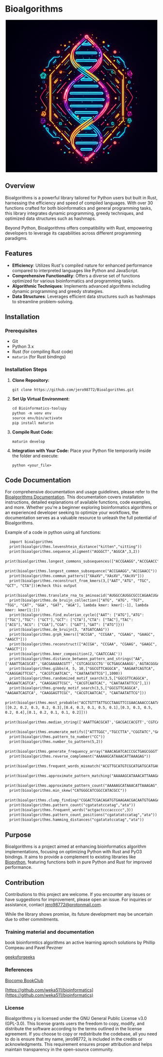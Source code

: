 # Bioalgorithms
<p align="center"><img src="https://raw.githubusercontent.com/jero98772/Bioalgorithms/main/docs/logo.jpeg" width="500" height="500"></p>

## Overview
Bioalgorithms is a powerful library tailored for Python users but built in Rust, harnessing the efficiency and speed of compiled languages. With over 30 functions crafted for both bioinformatics and general programming tasks, this library integrates dynamic programming, greedy techniques, and optimized data structures such as hashmaps.

Beyond Python, Bioalgorithms offers compatibility with Rust, empowering developers to leverage its capabilities across different programming paradigms.

## Features

- **Efficiency**: Utilizes Rust's compiled nature for enhanced performance compared to interpreted languages like Python and JavaScript.
- **Comprehensive Functionality**: Offers a diverse set of functions optimized for various bioinformatics and programming tasks.
- **Algorithmic Techniques**: Implements advanced algorithms including dynamic programming and greedy strategies.
- **Data Structures**: Leverages efficient data structures such as hashmaps to streamline problem-solving.

## Installation

### Prerequisites

- Git
- Python 3.x
- Rust (for compiling Rust code)
- `maturin` (for Rust bindings)

### Installation Steps

1. **Clone Repository:**
   ```
   git clone https://github.com/jero98772/Bioalgorithms.git
   ```

2. **Set Up Virtual Environment:**
   ```
   cd Bioinformatics-toolspy
   python -m venv env
   source env/bin/activate
   pip install maturin
   ```

3. **Compile Rust Code:**
   ```
   maturin develop
   ```

4. **Integration with Your Code:**
   Place your Python file temporarily inside the folder and execute:
   ```
   python <your_file>
   ```

## Code Documentation

For comprehensive documentation and usage guidelines, please refer to the [Bioalgorithms Documentation](https://github.com/jero98772/Bioalgorithms/blob/main/docs/Functions_documentation.md). This documentation covers installation instructions, detailed explanations of available functions, code examples, and more. Whether you're a beginner exploring bioinformatics algorithms or an experienced developer seeking to optimize your workflows, the documentation serves as a valuable resource to unleash the full potential of Bioalgorithms.

Example of a code in python using all functions:

      import bioalgorithms
      print(bioalgorithms.levenshtein_distance("kitten","sitting"))
      print(bioalgorithms.sequence_aligment("AGGGCT","AGGCA",3,2))
      print(bioalgorithms.longest_commons_subsequences(["ACCGAAGG","ACCGAACC","CCACCGAAGG","GGACCGAACC"]))
      print(bioalgorithms.longest_common_subsequence("ACCGAAGG","ACCGAACC"))
      print(bioalgorithms.commun_patters(["XAaXV","XAsXV","XAcXV"]))
      print(bioalgorithms.reconstruct_from_kmers(3,["AAT","ATG", "TGC", "GCT", "CTA"]))#check this output
      print(bioalgorithms.translate_rna_to_aminoacid("AUGGCCAUGGCGCCCAGAACUGAGAUCAAUAGUACCCGUAUUAACGGGUGA"))
      print(bioalgorithms.de_bruijn_collection(["ATG", "ATG", "TGT", "TGG", "CAT", "GGA", "GAT", "AGA"], lambda kmer: kmer[:-1], lambda kmer: kmer[1:]))
      print(bioalgorithms.find_eulerian_cycle({"AAT": ["ATG"],"ATG": ["TGC"],"TGC": ["GCT"],"GCT": ["CTA"],"CTA": ["TAC"],"TAC": ["ACG"],"ACG": ["CGA"],"CGA": ["GAT"],"GAT": ["ATG"]}))
      print(bioalgorithms.de_bruijn(3, "ATGATCAAG"))
      print(bioalgorithms.grph_kmers(["ACCGA", "CCGAA", "CGAAG", "GAAGC", "AAGCT"]))
      print(bioalgorithms.reconstruct(["ACCGA", "CCGAA", "CGAAG", "GAAGC", "AAGCT"]))
      print(bioalgorithms.kmer_composition(2,'CAATCCAAC'))
      print(bioalgorithms.distance_between_pattern_and_strings("AA",['AAATTGACGCAT','GACGAAAAACGTT','CGTCAGCGCCTG''GCTGAGCAAAGG','AGTACGGGACAG']))
      print(bioalgorithms.gibbs(4, 5, 10,["GGCGTTCAGGCA", "AAGAATCAGTCA", "CAAGGAGTTCGC", "CACGTCAATCAC", "CAATAATATTCG"],1000))
      print(bioalgorithms.randomized_motif_search(3,5,["GGCGTTCAGGCA", "AAGAATCAGTCA", "CAAGGAGTTCGC", "CACGTCAATCAC", "CAATAATATTCG"],1))
      print(bioalgorithms.greedy_motif_search(3,5,["GGCGTTCAGGCA", "AAGAATCAGTCA", "CAAGGAGTTCGC", "CACGTCAATCAC", "CAATAATATTCG"]))
      print(bioalgorithms.most_probable("ACCTGTTTATTGCCTAAGTTCCGAACAAACCCAATATAGCCCGAGGGCCT",5,[[0.2, 0.2, 0.3, 0.2, 0.3],[0.4, 0.3, 0.1, 0.5, 0.1],[0.3, 0.3, 0.5, 0.2, 0.4],[0.1, 0.2, 0.1, 0.1, 0.2]]))
      print(bioalgorithms.median_string(['AAATTGACGCAT','GACGACCACGTT','CGTCAGCGCCTG''GCTGAGCACCGG','AGTACGGGACAG'],6))
      print(bioalgorithms.enumerate_motifs(["ATTTGGC","TGCCTTA","CGGTATC","GAAAATT"],3,1))
      print(bioalgorithms.pattern_to_number("CC"))
      print(bioalgorithms.number_to_pattern(5,2))
      print(bioalgorithms.generate_frequency_array("AAACAGATCACCCGCTGAGCGGGTTATCTGTT",1))
      print(bioalgorithms.reverse_complement("AAAAAGCATAAACATTAAAGAG"))
      print(bioalgorithms.frequent_words_mismatch("ACGTTGCATGTCGCATGATGCATGAGAGCT",4,1))
      print(bioalgorithms.approximate_pattern_matching("AAAAAGCATAAACATTAAAGAG","AAAAA",0))
      print(bioalgorithms.approximate_pattern_count("AAAAAGCATAAACATTAAAGAG","AAAAA",0))
      print(bioalgorithms.min_skew("CATGGGCATCGGCCATACGCC"))
      print(bioalgorithms.clump_finding("CGGACTCGACAGATGTGAAGAACGACAATGTGAAGACTCGACACGACAGAGTGAAGAGAAGAG",5,50,4))
      print(bioalgorithms.pattern_count("cgatatatccatag","ata"))
      print(bioalgorithms.frequent_words("actgactcccaccccc",3))
      print(bioalgorithms.pattern_count_positions("cgatatatccatag","ata"))
      print(bioalgorithms.hamming_distances("cgatatatccatag","ata"))



## Purpose

Bioalgorithms is a project aimed at enhancing bioinformatics algorithm implementations, focusing on optimizing Python with Rust and PyO3 bindings. It aims to provide a complement to existing libraries like [Biopython](https://github.com/biopython/biopython), featuring functions both in pure Python and Rust for improved performance.

## Contribution

Contributions to this project are welcome. If you encounter any issues or have suggestions for improvement, please open an issue. For inquiries or assistance, contact [jero98772@protonmail.com](mailto:jero98772@protonmail.com).

While the library shows promise, its future development may be uncertain due to other commitments.


### Training material and documentation

book bioinformtics algorithms an active learning aproch solutions by Phillip Compeau and Pavel Pevzner

[geeksforgeeks](www.geeksforgeeks.org)

### References

[Biocomp BookClub ](https://github.com/juanjo255/Biocomp-BookClub)

[https://github.com/weka511/bioinformatics](https://github.com/weka511/bioinformatics)

### License

Bioalgorithms y is licensed under the GNU General Public License v3.0 (GPL-3.0). This license grants users the freedom to copy, modify, and distribute the software according to the terms outlined in the license agreement. If you choose to copy or redistribute the codebase, all you need to do is ensure that my name, jero98772, is included in the credits or acknowledgments. This requirement ensures proper attribution and helps maintain transparency in the open-source community.

